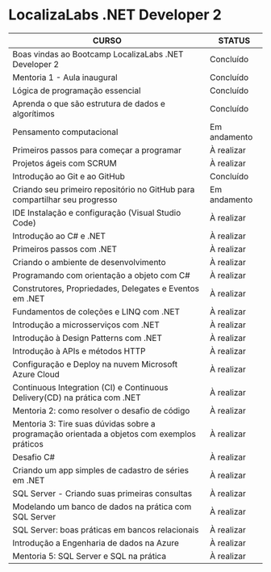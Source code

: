 # LocalizaLabs .NET Developer 2
| CURSO | STATUS |
|-------|--------|
|Boas vindas ao Bootcamp LocalizaLabs .NET Developer 2 | Concluído|
|Mentoria 1 - Aula inaugural | Concluído|
|Lógica de programação essencial | Concluído|
|Aprenda o que são estrutura de dados e algorítimos| Concluído|
|Pensamento computacional|Em andamento|
|Primeiros passos para começar a programar|À realizar|
|Projetos ágeis com SCRUM|À realizar|
|Introdução ao Git e ao GitHub | Concluído|
|Criando seu primeiro repositório no GitHub para compartilhar seu progresso | Em andamento|
|IDE Instalação e configuração (Visual Studio Code)|À realizar|
|Introdução ao C# e .NET|À realizar|
|Primeiros passos com .NET|À realizar|
|Criando o ambiente de desenvolvimento|À realizar|
|Programando com orientação a objeto com C#|À realizar|
|Construtores, Propriedades, Delegates e Eventos em .NET|À realizar|
|Fundamentos de coleções e LINQ com .NET|À realizar|
|Introdução a microsserviços com .NET|À realizar|
|Introdução à Design Patterns com .NET|À realizar|
|Introdução à APIs e métodos HTTP|À realizar|
|Configuração e Deploy na nuvem Microsoft Azure Cloud|À realizar|
|Continuous Integration (CI) e Continuous Delivery(CD) na prática com .NET|À realizar|
|Mentoria 2: como resolver o desafio de código|À realizar|
|Mentoria 3: Tire suas dúvidas sobre a programação orientada a objetos com exemplos práticos|À realizar|
|Desafio C#|À realizar|
|Criando um app simples de cadastro de séries em .NET| À realizar|
|SQL Server - Criando suas primeiras consultas|À realizar|
|Modelando um banco de dados na prática com SQL Server|À realizar|
|SQL Server: boas práticas em bancos relacionais|À realizar|
|Introdução a Engenharia de dados na Azure|À realizar|
|Mentoria 5: SQL Server e SQL na prática|À realizar|




